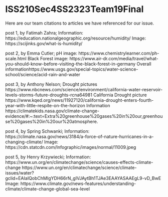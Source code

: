 # ISS210Sec4SS2323Team19Final
Here are our team citations to articles we have referenced for our issue. 
   </p> post 1, by Fatimah Zahra; Information: https://education.nationalgeographic.org/resource/humidity/ Image: https://scijinks.gov/what-is-humidity/
   
   <p> post 2, by Emma Cutler; pH image: https://www.chemistrylearner.com/ph-scale.html Black Forest image: https://www.air-dr.com/media/travel/what-you-should-know-before-visiting-the-black-forest-in-germany Overall informationhttps://www.usgs.gov/special-topics/water-science-school/science/acid-rain-and-water
   <p> post 3, by Anthony Nelson; Drought pictures https://www.nbcnews.com/science/environment/california-water-reservoir-levels-storms-future-droughts-rcna64981 California Drought picture https://www.kqed.org/news/11927120/california-drought-enters-fourth-year-with-little-respite-on-the-horizon Information https://climatekids.nasa.gov/climate-change-evidence/#:~:text=Extra%20greenhouse%20gases%20in%20our,greenhouse%20gases%20in%20our%20atmosphere.
   <p> post 4, by Spring Schwanki; Information: https://climate.nasa.gov/news/3184/a-force-of-nature-hurricanes-in-a-changing-climate/ Image: https://cdn.statcdn.com/Infographic/images/normal/11009.jpeg
<p> post 5, by Henry Krzywiecki; Information: https://www.un.org/en/climatechange/science/causes-effects-climate-change https://www.un.org/en/climatechange/science/climate-issues/water?gclid=EAIaIQobChMIgYDH66rN_gIVJAytBh1TJAe3EAAYASAAEgL9-vD_BwE Image: https://www.climate.gov/news-features/understanding-climate/climate-change-global-sea-level
